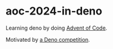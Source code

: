 # aoc-2024-in-deno

Learning deno by doing [Advent of Code](https://adventofcode.com/).

Motivated by [a Deno competition](https://deno.com/blog/advent-of-code-2024).

